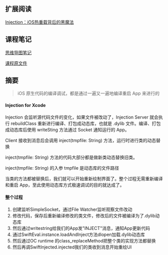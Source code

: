 ## 扩展阅读
[Injection：iOS热重载背后的黑魔法](https://juejin.im/entry/5b1f4c5f5188257d7c35e9d9)

## 课程笔记
[思维导图笔记]()

[课程原文件]()

## 摘要

> iOS 原生代码的编译调试，都是通过一遍又一遍地编译重启 App 来进行的

#### Injection for Xcode

Injection 会监听源代码文件的变化，如果文件被改动了，Injection Server 就会执行 rebuildClass 重新进行编译、打包成动态库，也就是 .dylib 文件。编译、打包成动态库后使用 writeSting 方法通过 Socket 通知运行的 App。

Client 接收到消息后会调用 inject(tmpfile: String) 方法，运行时进行类的动态替换

inject(tmpfile: String) 方法的代码大部分都是做新类动态替换旧类。

inject(tmpfile: String) 的入参 tmpfile 是动态库的文件路径

当类的方法都被替换后，我们就可以开始重新绘制界面了。整个过程无需重新编译和重启 App，至此使用动态库方式极速调试的目的就达成了。


#### 整个过程

1. 创建监听SimpleSocket，通过File Watcher监听观察文件改动
2. 修改代码，保存后重新编译修改的类文件，修改后的文件被编译为了.dylib动态库
3. 然后通过writestring给我们的App发"INJECT"消息，通知App更新代码
4. 通过SwiftEval.instance.loadAndInject方法dlopen加载.dylib动态库
5. 然后通过OC runtime 的class_replaceMethod把整个类的实现方法都替换
6. 然后再调SwiftInjected.injected我们的类收到消息开始重绘UI

